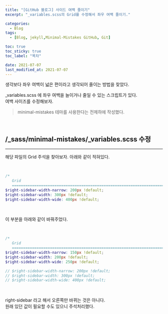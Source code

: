 ```yaml
---
title: "[GitHub 블로그] 사이드 여백 줄이기"
excerpt: "_variables.scss의 Grid를 수정해서 좌우 여백 줄이기."

categories:
  - Blog
tags:
  - [Blog, jekyll,Minimal-Mistakes GitHub, Git]

toc: true
toc_sticky: true
toc_label: "목차"

date: 2021-07-07
last_modified_at: 2021-07-07
---
```


생각보다 좌우 여백이 넓은 편이라고 생각되어 줄이는 방법을 찾았다.   

_variables.scss 에 좌우 여백을 늘이거나 줄일 수 있는 스크립트가 있다.   
여백 사이즈를 수정해보자.

> minimal-mistakes 테마를 사용한다는 전제하에 작성했다.

<br/>

## /_sass/minimal-mistakes/_variables.scss 수정

___

해당 파일의 Grid 주석을 찾아보자. 아래와 같이 적혀있다.

<br/>

```scss
/*
   Grid
   ========================================================================== */
$right-sidebar-width-narrow: 200px !default;
$right-sidebar-width: 300px !default;
$right-sidebar-width-wide: 400px !default;
```

<br/>

이 부분을 아래와 같이 바꿔주었다.

<br/>

```scss
/*
   Grid
   ========================================================================== */
$right-sidebar-width-narrow: 150px !default;
$right-sidebar-width: 200px !default;
$right-sidebar-width-wide: 250px !default;

// $right-sidebar-width-narrow: 200px !default;
// $right-sidebar-width: 300px !default;
// $right-sidebar-width-wide: 400px !default;
```

<br/>

right-sidebar 라고 해서 오른쪽만 바뀌는 것은 아니다.   
원래 있던 값이 필요할 수도 있으니 주석처리했다.